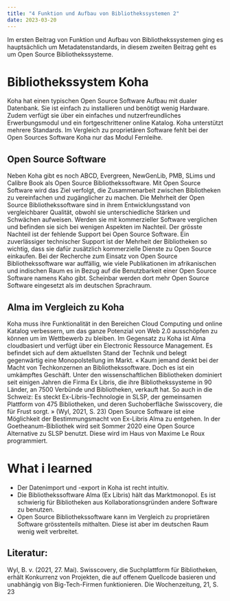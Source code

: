 ```yaml
---
title: "4 Funktion und Aufbau von Bibliothekssystemen 2"
date: 2023-03-20
---
```


Im ersten Beitrag von Funktion und Aufbau von Bibliothekssystemen ging es hauptsächlich um Metadatenstandards, in diesem zweiten Beitrag geht es um Open Source Bibliothekssysteme.

# Bibliothekssystem Koha
Koha hat einen typischen Open Source Software Aufbau mit dualer Datenbank. Sie ist einfach zu installieren und benötigt wenig Hardware. Zudem verfügt sie über ein einfaches und nutzerfreundliches Erwerbungsmodul und ein fortgeschrittener online Katalog. Koha unterstützt mehrere Standards. Im Vergleich zu proprietären Software fehlt bei der Open Sources Software Koha  nur das Modul Fernleihe.

## Open Source Software
Neben Koha gibt es noch ABCD, Evergreen, NewGenLib, PMB, SLims und Calibre Book als Open Source Bibliothekssoftware. Mit Open Source Software wird das Ziel verfolgt, die Zusammenarbeit zwischen Bibliotheken zu vereinfachen und zugänglicher zu machen. Die Mehrheit der Open Source Bibliothekssoftware sind in ihrem Entwicklungsstand von vergleichbarer Qualität, obwohl sie unterschiedliche Stärken und Schwächen aufweisen. Werden sie mit kommerzieller Software verglichen und befinden sie sich bei wenigen Aspekten im Nachteil. Der grösste Nachteil ist der fehlende Support bei Open Source Software. Ein zuverlässiger technischer Support ist der Mehrheit der Bibliotheken so wichtig, dass sie dafür zusätzlich kommerzielle Dienste zu Open Source einkaufen.
Bei der Recherche zum Einsatz von Open Source Bibliothekssoftware war auffällig, wie viele Publikationen im afrikanischen und indischen Raum es in Bezug auf die Benutzbarkeit einer Open Source Software namens Kaho gibt. Scheinbar werden dort mehr Open Source Software eingesetzt als im deutschen Sprachraum.  

## Alma im Vergleich zu Koha
Koha muss ihre Funktionalität in den Bereichen Cloud Computing und online Katalog verbessern, um das ganze Potenzial von Web 2.0 ausschöpfen zu können um im Wettbewerb zu bleiben. Im Gegensatz zu Koha ist Alma cloudbasiert und verfügt über ein Electronic Ressource Management. Es befindet sich auf dem aktuellsten Stand der Technik und belegt gegenwärtig eine Monopolstellung im Markt. 
	« Kaum jemand denkt bei der Macht von Techkonzernen an Bibliothekssoftware. Doch es ist ein umkämpftes Geschäft. Unter den wissenschaftlichen Bibliotheken dominiert seit einigen Jahren die Firma Ex Libris, die ihre Bibliothekssysteme in 90 Länder, an 7500 Verbünde und Bibliotheken, verkauft hat. So auch in die Schweiz: Es steckt Ex-Libris-Technologie in SLSP, der gemeinsamen Plattform von 475 Bibliotheken, und deren Suchoberfläche Swisscovery, die für Frust sorgt. » (Wyl, 2021, S. 23) 
Open Source Software ist eine Möglichkeit der Bestimmungsmacht von Ex-Libris Alma zu entgehen. In der Goetheanum-Bibliothek wird seit Sommer 2020 eine Open Source Alternative zu SLSP benutzt. Diese wird im Haus von Maxime Le Roux programmiert.

# What i learned
- Der Datenimport und -export in Koha ist recht intuitiv.
- Die Bibliothekssoftware Alma (Ex Libris) hält das Marktmonopol. Es ist schwierig für Bibliotheken aus Kollaborationsgründen andere Software zu benutzen.
- Open Source Bibliothekssoftware kann im Vergleich zu proprietären Software grösstenteils mithalten. Diese ist aber im deutschen Raum wenig weit verbreitet.

## Literatur:
Wyl, B. v. (2021, 27. Mai). Swisscovery, die Suchplattform für Bibliotheken, erhält Konkurrenz von Projekten, die auf offenem Quellcode basieren und unabhängig von Big-Tech-Firmen funktionieren. Die Wochenzeitung, 21, S. 23
